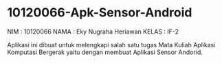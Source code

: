 # 10120066-Apk-Sensor-Android

NIM     : 10120066
NAMA    : Eky Nugraha Heriawan
KELAS   : IF-2

Aplikasi ini dibuat untuk melengkapi salah satu tugas Mata Kuliah
Aplikasi Komputasi Bergerak yaitu dengan membuat Aplikasi Sensor Andorid.


